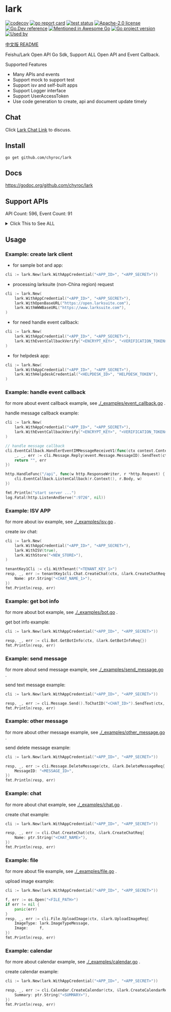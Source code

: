 # lark

[![codecov](https://codecov.io/gh/chyroc/lark/branch/master/graph/badge.svg?token=Z73T6YFF80)](https://codecov.io/gh/chyroc/lark)
[![go report card](https://goreportcard.com/badge/github.com/chyroc/lark "go report card")](https://goreportcard.com/report/github.com/chyroc/lark)
[![test status](https://github.com/chyroc/lark/actions/workflows/test.yml/badge.svg)](https://github.com/chyroc/lark/actions)
[![Apache-2.0 license](https://img.shields.io/badge/License-Apache%202.0-brightgreen.svg)](https://opensource.org/licenses/Apache-2.0)
[![Go.Dev reference](https://img.shields.io/badge/go.dev-reference-blue?logo=go&logoColor=white)](https://pkg.go.dev/github.com/chyroc/lark)
[![Mentioned in Awesome Go](https://awesome.re/mentioned-badge.svg)](https://github.com/avelino/awesome-go)
[![Go project version](https://badge.fury.io/go/github.com%2Fchyroc%2Flark.svg)](https://badge.fury.io/go/github.com%2Fchyroc%2Flark)
[![Used by](https://github-used-by.chyroc.cn/chyroc/lark.svg)]()

[中文版 README](./README_CN.md)

Feishu/Lark Open API Go Sdk, Support ALL Open API and Event Callback.

Supported Features

- Many APIs and events
- Support mock to support test
- Support isv and self-built apps
- Support Logger interface
- Support UserAccessToken
- Use code generation to create, api and document update timely

## Chat

⁣Click [Lark Chat Link](https://applink.feishu.cn/client/chat/chatter/add_by_link?link_token=985n4cf0-70d7-444c-909f-98885892c233) to discuss.

## Install

```shell
go get github.com/chyroc/lark
```

## Docs

https://godoc.org/github.com/chyroc/lark

## Support APIs

API Count: 596, Event Count: 91

<details>
  <summary>
    Click This to See ALL
  </summary>

- ACS
  - GetACSAccessRecordList
  - GetACSAccessRecordPhoto
  - GetACSDeviceList
  - GetACSUser
  - GetACSUserFace
  - GetACSUserList
  - UpdateACSUser
  - UpdateACSUserFace
- AI
  - DetectTextLanguage
  - RecognizeBasicImage
  - RecognizeSpeechFile
  - RecognizeSpeechStream
  - TranslateText
- Admin
  - AdminResetPassword
  - GetAdminDeptStats
  - GetAdminUserStats
- AppLink
  - OpenBot
  - OpenCalender
  - OpenCalenderAccount
  - OpenCalenderEventCreate
  - OpenCalenderView
  - OpenChat
  - OpenDocs
  - OpenLark
  - OpenMiniProgram
  - OpenSSOLogin
  - OpenScan
  - OpenTask
  - OpenTaskCreate
  - OpenTaskDetail
  - OpenTaskTab
  - OpenWebApp
  - OpenWebURL
- Application
  - CheckUserIsInApplicationPaidScope
  - GetApplication
  - GetApplicationAppAdminUserList
  - GetApplicationAppList
  - GetApplicationAppVisibility
  - GetApplicationFeedbackList
  - GetApplicationOrder
  - GetApplicationOrderList
  - GetApplicationUnderAuditList
  - GetApplicationUsageOverview
  - GetApplicationUsageTrend
  - GetApplicationUserAdminScope
  - GetApplicationUserVisibleApp
  - GetApplicationVersion
  - IsApplicationUserAdmin
  - UpdateApplication
  - UpdateApplicationAppVisibility
  - UpdateApplicationFeedback
  - UpdateApplicationVersion
- Approval
  - AddApprovalInstanceSign
  - ApproveApprovalInstance
  - CancelApprovalInstance
  - CreateApprovalCarbonCopy
  - CreateApprovalInstance
  - GetApproval
  - GetApprovalExternalList
  - GetApprovalInstance
  - GetApprovalInstanceList
  - GetApprovalUserTaskList
  - PreviewApprovalInstance
  - RejectApprovalInstance
  - RollbackApprovalInstance
  - SearchApprovalCarbonCopy
  - SearchApprovalInstance
  - SearchApprovalTask
  - SendApprovalMessage
  - SubscribeApprovalSubscription
  - TransferApprovalInstance
  - UnsubscribeApprovalSubscription
  - UpdateApprovalMessage
  - UploadApprovalFile
- Attendance
  - BatchCreateAttendanceUserDailyShift
  - BatchCreateAttendanceUserFlow
  - BatchGetAttendanceUserFlow
  - CreateAttendanceGroup
  - CreateAttendanceShift
  - CreateAttendanceUserApproval
  - CreateAttendanceUserTaskRemedy
  - DeleteAttendanceGroup
  - DeleteAttendanceShift
  - DownloadAttendanceFile
  - GetAttendanceGroup
  - GetAttendanceGroupList
  - GetAttendanceShift
  - GetAttendanceShiftDetail
  - GetAttendanceShiftList
  - GetAttendanceUserApproval
  - GetAttendanceUserDailyShift
  - GetAttendanceUserFlow
  - GetAttendanceUserSettingList
  - GetAttendanceUserStatsData
  - GetAttendanceUserStatsField
  - GetAttendanceUserStatsView
  - GetAttendanceUserTask
  - GetAttendanceUserTaskRemedy
  - GetAttendanceUserTaskRemedyAllowedRemedyList
  - SearchAttendanceGroup
  - UpdateAttendanceRemedyApproval
  - UpdateAttendanceUserSetting
  - UpdateAttendanceUserStatsView
  - UploadAttendanceFile
- Auth
  - GetAccessToken
  - GetUserInfo
  - RefreshAccessToken
  - ResendAppTicket
- Baike
  - CreateBaikeDraft
  - CreateBaikeEntity
  - CreateBaikeUpdate
  - GetBaikeClassificationList
  - GetBaikeEntity
  - GetBaikeEntityList
  - HighlightBaikeEntity
  - MatchBaikeEntity
  - SearchBaikeEntity
  - UpdateBaikeEntity
- Bitable
  - BatchCreateBitableAppRoleMember
  - BatchCreateBitableRecord
  - BatchCreateBitableTable
  - BatchDeleteBitableAppRoleMember
  - BatchDeleteBitableRecord
  - BatchDeleteBitableTable
  - BatchUpdateBitableRecord
  - CreateBitableAppRole
  - CreateBitableAppRoleMember
  - CreateBitableField
  - CreateBitableRecord
  - CreateBitableTable
  - CreateBitableView
  - DeleteBitableAppRole
  - DeleteBitableAppRoleMember
  - DeleteBitableField
  - DeleteBitableRecord
  - DeleteBitableTable
  - DeleteBitableView
  - GetBitableAppRoleList
  - GetBitableAppRoleMemberList
  - GetBitableFieldList
  - GetBitableMeta
  - GetBitableRecord
  - GetBitableRecordList
  - GetBitableTableList
  - GetBitableViewList
  - UpdateBitableAppRole
  - UpdateBitableField
  - UpdateBitableMeta
  - UpdateBitableRecord
- Bot
  - AddBotToChat
  - GetBotInfo
- Calendar
  - CreateCalendar
  - CreateCalendarACL
  - CreateCalendarEvent
  - CreateCalendarEventAttendee
  - CreateCalendarExchangeBinding
  - CreateCalendarTimeoffEvent
  - DeleteCalendar
  - DeleteCalendarACL
  - DeleteCalendarEvent
  - DeleteCalendarEventAttendee
  - DeleteCalendarExchangeBinding
  - DeleteCalendarTimeoffEvent
  - GenerateCaldavConf
  - GetCalendar
  - GetCalendarACLList
  - GetCalendarEvent
  - GetCalendarEventAttendeeChatMemberList
  - GetCalendarEventAttendeeList
  - GetCalendarEventList
  - GetCalendarExchangeBinding
  - GetCalendarFreeBusyList
  - GetCalendarList
  - GetPrimaryCalendar
  - SearchCalendar
  - SearchCalendarEvent
  - SubscribeCalendar
  - SubscribeCalendarACL
  - SubscribeCalendarChangeEvent
  - SubscribeCalendarEvent
  - UnsubscribeCalendar
  - UpdateCalendar
  - UpdateCalendarEvent
- Chat
  - AddChatMember
  - CreateChat
  - CreateChatManager
  - DeleteChat
  - DeleteChatManager
  - DeleteChatMember
  - DeleteChatTopNotice
  - GetChat
  - GetChatAnnouncement
  - GetChatListOfSelf
  - GetChatMemberList
  - GetChatModeration
  - GetChatOld
  - IsInChat
  - JoinChat
  - SearchChat
  - UpdateChat
  - UpdateChatAnnouncement
  - UpdateChatModeration
  - UpdateChatTopNotice
- Contact
  - AddContactGroupMember
  - BatchAddContactGroupMember
  - BatchDeleteContactGroupMember
  - BatchGetUser
  - BatchGetUserByID
  - BatchGetUserByIDOld
  - BindContactUnitDepartment
  - CreateContactGroup
  - CreateContactUnit
  - CreateDepartment
  - CreateEmployeeTypeEnum
  - CreateUser
  - DeleteContactGroup
  - DeleteContactGroupMember
  - DeleteContactUnit
  - DeleteDepartment
  - DeleteEmployeeTypeEnum
  - DeleteUser
  - GetContactCustomAttrList
  - GetContactGroup
  - GetContactGroupList
  - GetContactGroupMember
  - GetContactMemberGroupList
  - GetContactScopeList
  - GetContactUnit
  - GetContactUnitDepartmentList
  - GetContactUnitList
  - GetDepartment
  - GetDepartmentList
  - GetDepartmentListOld
  - GetEmployeeTypeEnumList
  - GetParentDepartment
  - GetUser
  - GetUserList
  - GetUserListOld
  - SearchDepartment
  - SearchUserOld
  - UnbindContactUnitDepartment
  - UnbindDepartmentChat
  - UpdateContactGroup
  - UpdateContactUnit
  - UpdateDepartment
  - UpdateDepartmentPatch
  - UpdateEmployeeTypeEnumPatch
  - UpdateUser
  - UpdateUserPatch
- Drive
  - AddSheetDimensionRange
  - AddWikiSpaceMember
  - AppendSheetValue
  - BatchDeleteDocxBlock
  - BatchGetDriveMediaTmpDownloadURL
  - BatchGetSheetValue
  - BatchSetSheetStyle
  - BatchSetSheetValue
  - BatchUpdateSheet
  - CheckDriveMemberPermission
  - CopyDriveFile
  - CopyWikiNode
  - CreateDocx
  - CreateDocxBlock
  - CreateDriveComment
  - CreateDriveDoc
  - CreateDriveExportTask
  - CreateDriveFile
  - CreateDriveFileSubscription
  - CreateDriveFolder
  - CreateDriveImportTask
  - CreateDriveMemberPermission
  - CreateDriveMemberPermissionOld
  - CreateSheet
  - CreateSheetConditionFormat
  - CreateSheetDataValidationDropdown
  - CreateSheetFilter
  - CreateSheetFilterView
  - CreateSheetFilterViewCondition
  - CreateSheetFloatImage
  - CreateSheetProtectedDimension
  - CreateWikiNode
  - CreateWikiSpace
  - DeleteDriveComment
  - DeleteDriveFile
  - DeleteDriveMemberPermission
  - DeleteDriveMemberPermissionOld
  - DeleteDriveSheetFile
  - DeleteSheetConditionFormat
  - DeleteSheetDataValidationDropdown
  - DeleteSheetDimensionRange
  - DeleteSheetFilter
  - DeleteSheetFilterView
  - DeleteSheetFilterViewCondition
  - DeleteSheetFloatImage
  - DeleteSheetProtectedDimension
  - DeleteWikiSpaceMember
  - DownloadDriveExportTask
  - DownloadDriveFile
  - DownloadDriveMedia
  - FindSheet
  - FinishUploadDriveFile
  - FinishUploadDriveMedia
  - GetDocxBlock
  - GetDocxBlockListOfBlock
  - GetDocxBlockListOfDocument
  - GetDocxDocument
  - GetDocxDocumentRawContent
  - GetDriveComment
  - GetDriveCommentList
  - GetDriveDocContent
  - GetDriveDocMeta
  - GetDriveDocRawContent
  - GetDriveExportTask
  - GetDriveFileList
  - GetDriveFileMeta
  - GetDriveFileStatistics
  - GetDriveFileSubscription
  - GetDriveFileTask
  - GetDriveFolderChildren
  - GetDriveFolderMeta
  - GetDriveImportTask
  - GetDriveMemberPermissionList
  - GetDrivePublicPermission
  - GetDriveRootFolderMeta
  - GetSheetConditionFormat
  - GetSheetDataValidationDropdown
  - GetSheetFilter
  - GetSheetFilterView
  - GetSheetFilterViewCondition
  - GetSheetFloatImage
  - GetSheetMeta
  - GetSheetProtectedDimension
  - GetSheetValue
  - GetWikiNode
  - GetWikiNodeList
  - GetWikiSpace
  - GetWikiSpaceList
  - GetWikiTask
  - ImportSheet
  - InsertSheetDimensionRange
  - MergeSheetCell
  - MoveDocsToWiki
  - MoveDriveFile
  - MoveSheetDimension
  - MoveWikiNode
  - PartUploadDriveFile
  - PartUploadDriveMedia
  - PrepareUploadDriveFile
  - PrepareUploadDriveMedia
  - PrependSheetValue
  - QuerySheetFilterView
  - QuerySheetFilterViewCondition
  - QuerySheetFloatImage
  - ReplaceSheet
  - SearchDriveFile
  - SetSheetStyle
  - SetSheetValue
  - SetSheetValueImage
  - SubscribeDriveFile
  - TransferDriveMemberPermission
  - UnmergeSheetCell
  - UpdateDocxBlock
  - UpdateDriveComment
  - UpdateDriveCommentPatch
  - UpdateDriveDocContent
  - UpdateDriveFileSubscription
  - UpdateDriveMemberPermission
  - UpdateDriveMemberPermissionOld
  - UpdateDrivePublicPermission
  - UpdateSheetConditionFormat
  - UpdateSheetDataValidationDropdown
  - UpdateSheetDimensionRange
  - UpdateSheetFilter
  - UpdateSheetFilterView
  - UpdateSheetFilterViewCondition
  - UpdateSheetFloatImage
  - UpdateSheetProperty
  - UpdateSheetProtectedDimension
  - UpdateWikiNodeTitle
  - UpdateWikiSpaceSetting
  - UploadDriveFile
  - UploadDriveMedia
- EHR
  - DownloadEHRAttachments
  - GetEHREmployeeList
- Event
  - GetEventOutboundIpList
- EventCallback
  - EventV1AddBot
  - EventV1AddUserToChat
  - EventV1AppOpen
  - EventV1AppStatusChange
  - EventV1AppTicket
  - EventV1AppUninstalled
  - EventV1ApprovalCc
  - EventV1ApprovalInstance
  - EventV1ApprovalTask
  - EventV1ChatDisband
  - EventV1LeaveApprovalV2
  - EventV1OrderPaid
  - EventV1OutApproval
  - EventV1P2PChatCreate
  - EventV1ReceiveMessage
  - EventV1RemedyApproval
  - EventV1RemoveBot
  - EventV1RemoveUserFromChat
  - EventV1RevokeAddUserFromChat
  - EventV1ShiftApproval
  - EventV1ThirdPartyMeetingRoomEventCreated
  - EventV1ThirdPartyMeetingRoomEventDeleted
  - EventV1ThirdPartyMeetingRoomEventUpdated
  - EventV1TripApproval
  - EventV1WorkApproval
  - EventV2ACSAccessRecordCreatedV1
  - EventV2ACSUserUpdatedV1
  - EventV2ApplicationApplicationAppVersionAuditV6
  - EventV2ApplicationApplicationAppVersionPublishApplyV6
  - EventV2ApplicationApplicationAppVersionPublishRevokeV6
  - EventV2ApplicationApplicationCreatedV6
  - EventV2ApplicationApplicationFeedbackCreatedV6
  - EventV2ApplicationApplicationFeedbackUpdatedV6
  - EventV2ApplicationApplicationVisibilityAddedV6
  - EventV2ApprovalApprovalUpdatedV4
  - EventV2CalendarCalendarACLCreatedV4
  - EventV2CalendarCalendarACLDeletedV4
  - EventV2CalendarCalendarChangedV4
  - EventV2CalendarCalendarEventChangedV4
  - EventV2ContactCustomAttrEventUpdatedV3
  - EventV2ContactDepartmentCreatedV3
  - EventV2ContactDepartmentDeletedV3
  - EventV2ContactDepartmentUpdatedV3
  - EventV2ContactEmployeeTypeEnumActivedV3
  - EventV2ContactEmployeeTypeEnumCreatedV3
  - EventV2ContactEmployeeTypeEnumDeactivatedV3
  - EventV2ContactEmployeeTypeEnumDeletedV3
  - EventV2ContactEmployeeTypeEnumUpdatedV3
  - EventV2ContactScopeUpdatedV3
  - EventV2ContactUserCreatedV3
  - EventV2ContactUserDeletedV3
  - EventV2ContactUserUpdatedV3
  - EventV2DriveFileBitableRecordChangedV1
  - EventV2DriveFileDeletedV1
  - EventV2DriveFileEditV1
  - EventV2DriveFilePermissionMemberAddedV1
  - EventV2DriveFilePermissionMemberRemovedV1
  - EventV2DriveFileReadV1
  - EventV2DriveFileTitleUpdatedV1
  - EventV2DriveFileTrashedV1
  - EventV2HelpdeskNotificationApproveV1
  - EventV2HelpdeskTicketCreatedV1
  - EventV2HelpdeskTicketMessageCreatedV1
  - EventV2HelpdeskTicketUpdatedV1
  - EventV2IMChatDisbandedV1
  - EventV2IMChatMemberBotAddedV1
  - EventV2IMChatMemberBotDeletedV1
  - EventV2IMChatMemberUserAddedV1
  - EventV2IMChatMemberUserDeletedV1
  - EventV2IMChatMemberUserWithdrawnV1
  - EventV2IMChatUpdatedV1
  - EventV2IMMessageReactionCreatedV1
  - EventV2IMMessageReactionDeletedV1
  - EventV2IMMessageReadV1
  - EventV2IMMessageReceiveV1
  - EventV2MeetingRoomMeetingRoomCreatedV1
  - EventV2MeetingRoomMeetingRoomDeletedV1
  - EventV2MeetingRoomMeetingRoomStatusChangedV1
  - EventV2MeetingRoomMeetingRoomUpdatedV1
  - EventV2TaskTaskCommentUpdatedV1
  - EventV2TaskTaskUpdateTenantV1
  - EventV2TaskTaskUpdatedV1
  - EventV2VCMeetingJoinMeetingV1
  - EventV2VCMeetingLeaveMeetingV1
  - EventV2VCMeetingMeetingEndedV1
  - EventV2VCMeetingMeetingStartedV1
  - EventV2VCMeetingRecordingEndedV1
  - EventV2VCMeetingRecordingReadyV1
  - EventV2VCMeetingRecordingStartedV1
  - EventV2VCMeetingShareEndedV1
  - EventV2VCMeetingShareStartedV1
- File
  - DownloadFile
  - DownloadImage
  - UploadFile
  - UploadImage
- Helpdesk
  - AnswerHelpdeskTicketUserQuery
  - CancelApproveHelpdeskNotification
  - CancelSendHelpdeskNotification
  - CreateHelpdeskAgentSchedule
  - CreateHelpdeskAgentSkill
  - CreateHelpdeskCategory
  - CreateHelpdeskFAQ
  - CreateHelpdeskNotification
  - CreateHelpdeskTicketCustomizedField
  - DeleteHelpdeskAgentSchedule
  - DeleteHelpdeskAgentSkill
  - DeleteHelpdeskCategory
  - DeleteHelpdeskFAQ
  - DeleteHelpdeskTicketCustomizedField
  - DownloadHelpdeskTicketImage
  - ExecuteSendHelpdeskNotification
  - GetHelpdeskAgentEmail
  - GetHelpdeskAgentSchedule
  - GetHelpdeskAgentScheduleList
  - GetHelpdeskAgentSkill
  - GetHelpdeskAgentSkillList
  - GetHelpdeskAgentSkillRuleList
  - GetHelpdeskCategory
  - GetHelpdeskCategoryList
  - GetHelpdeskFAQ
  - GetHelpdeskFAQImage
  - GetHelpdeskFAQList
  - GetHelpdeskNotification
  - GetHelpdeskTicket
  - GetHelpdeskTicketCustomizedField
  - GetHelpdeskTicketCustomizedFieldList
  - GetHelpdeskTicketCustomizedFields
  - GetHelpdeskTicketList
  - GetHelpdeskTicketMessageList
  - PreviewHelpdeskNotification
  - SearchHelpdeskFAQ
  - SendHelpdeskMessage
  - SendHelpdeskTicketMessage
  - StartHelpdeskService
  - SubmitApproveHelpdeskNotification
  - SubscribeHelpdeskEvent
  - UnsubscribeHelpdeskEvent
  - UpdateHelpdeskAgent
  - UpdateHelpdeskAgentSchedule
  - UpdateHelpdeskAgentSkill
  - UpdateHelpdeskCategory
  - UpdateHelpdeskFAQ
  - UpdateHelpdeskNotification
  - UpdateHelpdeskTicket
  - UpdateHelpdeskTicketCustomizedField
- Hire
  - CreateHireApplication
  - CreateHireNote
  - GetHireApplication
  - GetHireApplicationInterviewList
  - GetHireApplicationList
  - GetHireAttachment
  - GetHireAttachmentPreview
  - GetHireEmployee
  - GetHireEmployeeByApplication
  - GetHireJob
  - GetHireJobManager
  - GetHireJobProcessList
  - GetHireNote
  - GetHireNoteList
  - GetHireOfferByApplication
  - GetHireOfferSchema
  - GetHireReferralByApplication
  - GetHireResumeSource
  - GetHireTalent
  - MakeHireTransferOnboardByApplication
  - TerminateHireApplication
  - UpdateHireEmployee
  - UpdateHireNote
- HumanAuth
  - CreateIdentity
  - CropFaceVerifyImage
  - GetFaceVerifyAuthResult
  - UploadFaceVerifyImage
- Jssdk
  - GetJssdkTicket
- Mail
  - ClearPublicMailboxMember
  - CreateMailGroup
  - CreateMailGroupAlias
  - CreateMailGroupMember
  - CreateMailGroupPermissionMember
  - CreateMailPublicMailboxAlias
  - CreateMailUserMailboxAlias
  - CreatePublicMailbox
  - CreatePublicMailboxMember
  - DeleteMailGroup
  - DeleteMailGroupAlias
  - DeleteMailGroupMember
  - DeleteMailGroupPermissionMember
  - DeleteMailPublicMailboxAlias
  - DeleteMailUserMailbox
  - DeleteMailUserMailboxAlias
  - DeletePublicMailbox
  - DeletePublicMailboxMember
  - GetMailGroup
  - GetMailGroupAliasList
  - GetMailGroupList
  - GetMailGroupMember
  - GetMailGroupMemberList
  - GetMailGroupPermissionMember
  - GetMailGroupPermissionMemberList
  - GetMailPublicMailboxAliasList
  - GetMailUser
  - GetMailUserMailboxAliasList
  - GetPublicMailbox
  - GetPublicMailboxList
  - GetPublicMailboxMember
  - GetPublicMailboxMemberList
  - UpdateMailGroup
  - UpdateMailGroupPatch
  - UpdatePublicMailbox
  - UpdatePublicMailboxPatch
- MeetingRoom
  - BatchGetMeetingRoomBuilding
  - BatchGetMeetingRoomBuildingID
  - BatchGetMeetingRoomFreebusy
  - BatchGetMeetingRoomRoom
  - BatchGetMeetingRoomRoomID
  - BatchGetMeetingRoomSummary
  - CreateMeetingRoomBuilding
  - CreateMeetingRoomRoom
  - DeleteMeetingRoomBuilding
  - DeleteMeetingRoomRoom
  - GetMeetingRoomBuildingList
  - GetMeetingRoomCountryList
  - GetMeetingRoomCustomization
  - GetMeetingRoomDistrictList
  - GetMeetingRoomRoomList
  - ReplyMeetingRoomInstance
  - UpdateMeetingRoomBuilding
  - UpdateMeetingRoomRoom
- Message
  - BatchDeleteMessage
  - BatchSendOldRawMessage
  - CreateMessageReaction
  - DeleteEphemeralMessage
  - DeleteMessage
  - DeleteMessageReaction
  - GetBatchSentMessageProgress
  - GetBatchSentMessageReadUser
  - GetMessage
  - GetMessageFile
  - GetMessageList
  - GetMessageReactionList
  - GetMessageReadUserList
  - ReplyRawMessage
  - SendEphemeralMessage
  - SendRawMessage
  - SendRawMessageOld
  - SendUrgentAppMessage
  - SendUrgentPhoneMessage
  - SendUrgentSmsMessage
  - UpdateMessage
  - UpdateMessageDelay
- OKR
  - BatchGetOKR
  - GetOKRPeriodList
  - GetUserOKRList
- Passport
  - GetPassportSession
- Search
  - CreateSearchDataSource
  - CreateSearchDataSourceItem
  - DeleteSearchDataSource
  - DeleteSearchDataSourceItem
  - GetSearchDataSource
  - GetSearchDataSourceItem
  - GetSearchDataSourceList
  - UpdateSearchDataSource
- Task
  - CompleteTask
  - CreateTask
  - CreateTaskCollaborator
  - CreateTaskComment
  - CreateTaskFollower
  - CreateTaskReminder
  - DeleteTask
  - DeleteTaskCollaborator
  - DeleteTaskComment
  - DeleteTaskFollower
  - DeleteTaskReminder
  - GetTask
  - GetTaskCollaboratorList
  - GetTaskComment
  - GetTaskCommentList
  - GetTaskFollowerList
  - GetTaskList
  - GetTaskReminderList
  - UncompleteTask
  - UpdateTask
  - UpdateTaskComment
- Tenant
  - GetTenant
- VC
  - ApplyVCReserve
  - DeleteVCReserve
  - EndVCMeeting
  - GetVCDailyReport
  - GetVCMeeting
  - GetVCMeetingRecording
  - GetVCReserve
  - GetVCReserveActiveMeeting
  - GetVCRoomConfig
  - GetVCTopUserReport
  - InviteVCMeeting
  - KickoutVCMeeting
  - ListVCMeetingByNo
  - SetVCHostMeeting
  - SetVCPermissionMeetingRecording
  - SetVCRoomConfig
  - StartVCMeetingRecording
  - StopVCMeetingRecording
  - UpdateVCReserve


</details>

## Usage

### Example: create lark client

- for sample bot and app:

```go
cli := lark.New(lark.WithAppCredential("<APP_ID>", "<APP_SECRET>"))
```

- processing larksuite (non-China region) request

```go
cli := lark.New(
    lark.WithAppCredential("<APP_ID>", "<APP_SECRET>"),
    lark.WithOpenBaseURL("https://open.larksuite.com"),
    lark.WithWWWBaseURL("https://www.larksuite.com"),
)
```

- for need handle event callback:

```go
cli := lark.New(
    lark.WithAppCredential("<APP_ID>", "<APP_SECRET>"),
    lark.WithEventCallbackVerify("<ENCRYPT_KEY>", "<VERIFICATION_TOKEN>"),
)
```

- for helpdesk app:

```go
cli := lark.New(
    lark.WithAppCredential("<APP_ID>", "<APP_SECRET>"),
    lark.WithHelpdeskCredential("<HELPDESK_ID>", "HELPDESK_TOKEN"),
)
```

### Example: handle event callback

for more about event callback example, see [./_examples/event_callback.go](./_examples/event_callback.go) .

handle message callback example:

```go
cli := lark.New(
    lark.WithAppCredential("<APP_ID>", "<APP_SECRET>"),
    lark.WithEventCallbackVerify("<ENCRYPT_KEY>", "<VERIFICATION_TOKEN>"),
)

// handle message callback
cli.EventCallback.HandlerEventIMMessageReceiveV1(func(ctx context.Context, cli *lark.Lark, schema string, header *lark.EventV2Header, event *lark.EventV2IMMessageReceiveV1) (string, error) {
    _, _, err := cli.Message.Reply(event.Message.MessageID).SendText(ctx, "hi, "+event.Message.Content)
    return "", err
})

http.HandleFunc("/api", func(w http.ResponseWriter, r *http.Request) {
    cli.EventCallback.ListenCallback(r.Context(), r.Body, w)
})

fmt.Println("start server ...")
log.Fatal(http.ListenAndServe(":9726", nil))
```

### Example: ISV APP

for more about isv example, see [./_examples/isv.go](./_examples/isv.go) .

create isv chat:

```go
cli := lark.New(
    lark.WithAppCredential("<APP_ID>", "<APP_SECRET>"),
    lark.WithISV(true),
    lark.WithStore("<NEW_STORE>"),
)

tenantKey1Cli := cli.WithTenant("<TENANT_KEY_1>")
resp, _, err := tenantKey1cli.Chat.CreateChat(ctx, &lark.CreateChatReq{
    Name: ptr.String("<CHAT_NAME_1>"),
})
fmt.Println(resp, err)
```

### Example: get bot info

for more about bot example, see [./_examples/bot.go](./_examples/bot.go) .

get bot info example:

```go
cli := lark.New(lark.WithAppCredential("<APP_ID>", "<APP_SECRET>"))

resp, _, err := cli.Bot.GetBotInfo(ctx, &lark.GetBotInfoReq{})
fmt.Println(resp, err)
```

### Example: send message

for more about send message example, see [./_examples/send_message.go](./_examples/send_message.go) .

send text message example:

```go
cli := lark.New(lark.WithAppCredential("<APP_ID>", "<APP_SECRET>"))

resp, _, err := cli.Message.Send().ToChatID("<CHAT_ID>").SendText(ctx, "<TEXT>")
fmt.Println(resp, err)
```

### Example: other message

for more about other message example, see [./_examples/other_message.go](./_examples/other_message.go) .

send delete message example:

```go
cli := lark.New(lark.WithAppCredential("<APP_ID>", "<APP_SECRET>"))

resp, _, err := cli.Message.DeleteMessage(ctx, &lark.DeleteMessageReq{
    MessageID: "<MESSAGE_ID>",
})
fmt.Println(resp, err)
```

### Example: chat

for more about chat example, see [./_examples/chat.go](./_examples/chat.go) .

create chat example:

```go
cli := lark.New(lark.WithAppCredential("<APP_ID>", "<APP_SECRET>"))

resp, _, err := cli.Chat.CreateChat(ctx, &lark.CreateChatReq{
    Name: ptr.String("<CHAT_NAME>"),
})
fmt.Println(resp, err)
```

### Example: file

for more about file example, see [./_examples/file.go](./_examples/file.go) .

upload image example:

```go
cli := lark.New(lark.WithAppCredential("<APP_ID>", "<APP_SECRET>"))

f, err := os.Open("<FILE_PATH>")
if err != nil {
    panic(err)
}
resp, _, err := cli.File.UploadImage(ctx, &lark.UploadImageReq{
    ImageType: lark.ImageTypeMessage,
    Image:     f,
})
fmt.Println(resp, err)
```

### Example: calendar

for more about calendar example, see [./_examples/calendar.go](./_examples/calendar.go) .

create calendar example:

```go
cli := lark.New(lark.WithAppCredential("<APP_ID>", "<APP_SECRET>"))

resp, _, err := cli.Calendar.CreateCalendar(ctx, &lark.CreateCalendarReq{
    Summary: ptr.String("<SUMMARY>"),
})
fmt.Println(resp, err)
```

